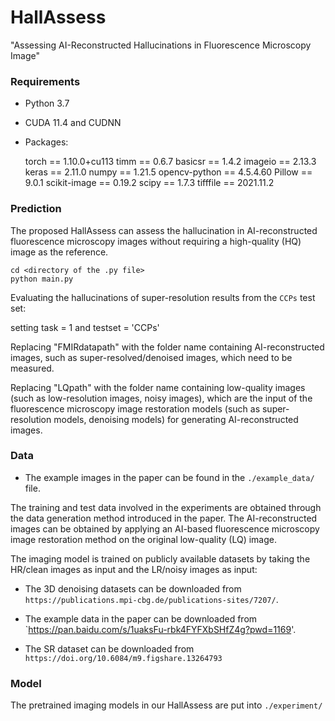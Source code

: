 # HallAssess
"Assessing AI-Reconstructed Hallucinations in Fluorescence Microscopy Image"

### Requirements
* Python 3.7
* CUDA 11.4 and CUDNN 
* Packages: 
  
  torch            ==          1.10.0+cu113
  timm             ==          0.6.7
  basicsr          ==          1.4.2
  imageio          ==          2.13.3
  keras            ==          2.11.0
  numpy            ==          1.21.5
  opencv-python    ==          4.5.4.60
  Pillow           ==          9.0.1
  scikit-image     ==          0.19.2
  scipy            ==          1.7.3
  tifffile         ==          2021.11.2


### Prediction
The proposed HallAssess can assess the hallucination in AI-reconstructed fluorescence microscopy images without requiring a high-quality (HQ) image as the reference.

```
cd <directory of the .py file>
python main.py
```
Evaluating the hallucinations of super-resolution results from the `CCPs` test set:

setting task = 1 and testset = 'CCPs'

Replacing "FMIRdatapath" with the folder name containing AI-reconstructed images, such as super-resolved/denoised images, which need to be measured. 

Replacing "LQpath" with the folder name containing low-quality images (such as low-resolution images, noisy images), which are the input of the fluorescence microscopy image restoration models (such as super-resolution models, denoising models) for generating AI-reconstructed images. 


### Data
* The example images in the paper can be found in the `./example_data/` file.
  
The training and test data involved in the experiments are obtained through the data generation method introduced in the paper. The AI-reconstructed images can be obtained by applying an AI-based fluorescence microscopy image restoration method on the original low-quality (LQ) image. 

The imaging model is trained on publicly available datasets by taking the HR/clean images as input and the LR/noisy images as input: 

* The 3D denoising datasets can be downloaded from `https://publications.mpi-cbg.de/publications-sites/7207/`.
* The example data in the paper can be downloaded from `https://pan.baidu.com/s/1uaksFu-rbk4FYFXbSHfZ4g?pwd=1169'.

* The SR dataset can be downloaded from `https://doi.org/10.6084/m9.figshare.13264793`

### Model
The pretrained imaging models in our HallAssess are put into `./experiment/`
